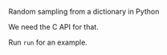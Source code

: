 Random sampling from a dictionary in Python

We need the C API for that.

Run `run` for an example.

